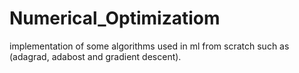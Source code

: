# Numerical_Optimizatiom
implementation of some algorithms used in ml from scratch such as (adagrad, adabost and gradient descent). 

